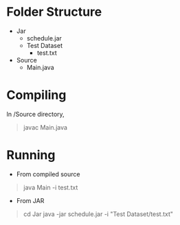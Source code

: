 # Folder Structure
+ Jar
  - schedule.jar
  + Test Dataset
	- test.txt
+ Source
  - Main.java

# Compiling
In /Source directory,
> javac Main.java

# Running
- From compiled source
> java Main -i test.txt

- From JAR
> cd Jar
> java -jar schedule.jar -i "Test Dataset/test.txt"
